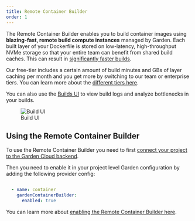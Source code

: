 ```yaml
---
title: Remote Container Builder
order: 1
---
```


The Remote Container Builder enables you to build container images using **blazing-fast, remote build compute instances** managed by Garden. Each built layer of your Dockerfile is stored on low-latency, high-throughput NVMe storage so that your entire team can benefit from shared build caches. This can result in [significantly faster builds](https://garden.io/blog/oem-cloud-builder).

Our free-tier includes a certain amount of build minutes and GBs of layer caching per month and you get more by switching to our team or enterprise tiers. You can learn more about the [different tiers here](https://garden.io/plans).

You can also use the [Builds UI](https://app.garden.io) to view build logs and analyze bottlenecks in your builds.

<figure>
  <picture>
    <source
      srcset="https://public-assets-for-docs-site.s3.eu-central-1.amazonaws.com/build-ui.gif"
      media="(prefers-color-scheme: dark)"
    />
    <img
      src="https://public-assets-for-docs-site.s3.eu-central-1.amazonaws.com/build-ui.gif"
      alt="Build UI"
    />
  </picture>
  <figcaption>Build UI</figcaption>
</figure>

## Using the Remote Container Builder

To use the Remote Container Builder you need to first [connect your project to the Garden Cloud backend](../guides/connecting-project.md).

Then you need to enable it in your project level Garden configuration by adding the following provider config:

```yaml

  - name: container
    gardenContainerBuilder:
      enabled: true
```

You can learn more about [enabling the Remote Container Builder here](../garden-for/containers/using-remote-container-builder.md).
